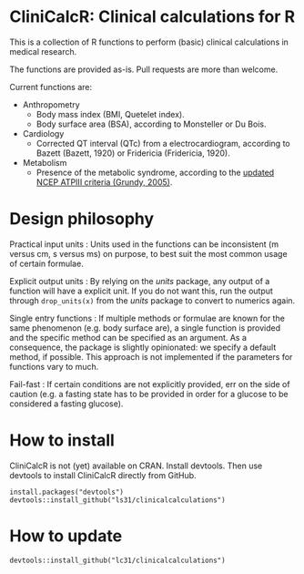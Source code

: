 # CliniCalcR: Clinical calculations for R
This is a collection of R functions to perform (basic) clinical calculations in medical research.

The functions are provided as-is. Pull requests are more than welcome.

Current functions are:

- Anthropometry
  - Body mass index (BMI, Quetelet index).
  - Body surface area (BSA), according to Monsteller or Du Bois.
- Cardiology
  - Corrected QT interval (QTc) from a electrocardiogram, according to Bazett (Bazett, 1920) or Fridericia (Fridericia, 1920).
- Metabolism  
  - Presence of the metabolic syndrome, according to the [updated NCEP ATPIII criteria (Grundy, 2005)](http://www.ncbi.nlm.nih.gov/pubmed/16157765).

# Design philosophy

Practical input units
: Units used in the functions can be inconsistent (m versus cm, s versus ms) on purpose, to best suit the most common usage of certain formulae.

Explicit output units
: By relying on the _units_ package, any output of a function will have a explicit unit. If you do not want this, run the output through `drop_units(x)` from the _units_ package to convert to numerics again.

Single entry functions
: If multiple methods or formulae are known for the same phenomenon (e.g. body surface are), a single function is provided and the specific method can be specified as an argument. As a consequence, the package is slightly opinionated: we specify a default method, if possible. This approach is not implemented if the parameters for functions vary to much.

Fail-fast
: If certain conditions are not explicitly provided, err on the side of caution (e.g. a fasting state has to be provided in order for a glucose to be considered a fasting glucose). 

# How to install

CliniCalcR is not (yet) available on CRAN. Install devtools. Then use devtools to install CliniCalcR directly from GitHub.

```{r}
install.packages("devtools")
devtools::install_github("ls31/clinicalcalculations")
```
# How to update

```{r}
devtools::install_github("lc31/clinicalcalculations")
```
